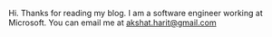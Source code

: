 Hi. Thanks for reading my blog.
I am a software engineer working at Microsoft.
You can email me at akshat.harit@gmail.com